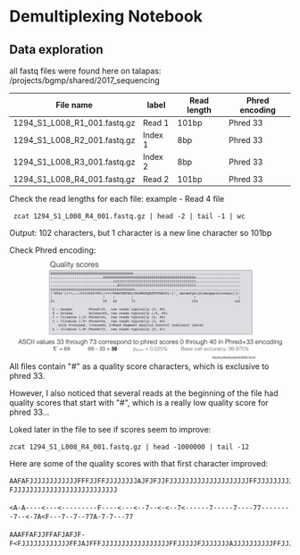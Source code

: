 # Demultiplexing Notebook
## Data exploration

all fastq files were found here on talapas: /projects/bgmp/shared/2017_sequencing

| File name | label | Read length | Phred encoding |
|---|---|---|---|
| 1294_S1_L008_R1_001.fastq.gz |Read 1|101bp|Phred 33|
| 1294_S1_L008_R2_001.fastq.gz |Index 1|8bp|Phred 33|
| 1294_S1_L008_R3_001.fastq.gz |Index 2|8bp|Phred 33|
| 1294_S1_L008_R4_001.fastq.gz |Read 2|101bp|Phred 33|

Check the read lengths for each file:
example - Read 4 file
```
 zcat 1294_S1_L008_R4_001.fastq.gz | head -2 | tail -1 | wc
 ```
Output: 102 characters, but 1 character is a new line character so 101bp

Check Phred encoding:![Phred Encoding QS Reference](image.png)
All files contain "#" as a quality score characters, which is exclusive to phred 33.

However, I also noticed that several reads at the beginning of the file had quality scores that start with "#", which is a really low quality score for phred 33...

Loked later in the file to see if scores seem to improve:
```
zcat 1294_S1_L008_R4_001.fastq.gz | head -1000000 | tail -12
```
Here are some of the quality scores with that first character improved:
```
AAFAFJJJJJJJJJJJJFFFJJFFJJJJJJJJAJFJFJJFJJJJJJJJJJJJJJJJJJJJFFJJJJJJJJJJ7-FJJJJJJJJJJJJJJJJJJJJJJJJJJ

<A-A----<---<---------F----<---<--7--<-<--7<------7-----7----77--------7--<-7A<F---7--7--77A-7-7---77

AAAFFAFJJFFAFJAFJF-F<FJJJJJJJJJJJJFFJAJFFFJJJJJJJJJJJJJJJJJFFJJJJJFJJJJJJJAJJJJJJJJJJFFJJJFJJJJJFFJJJ
```

